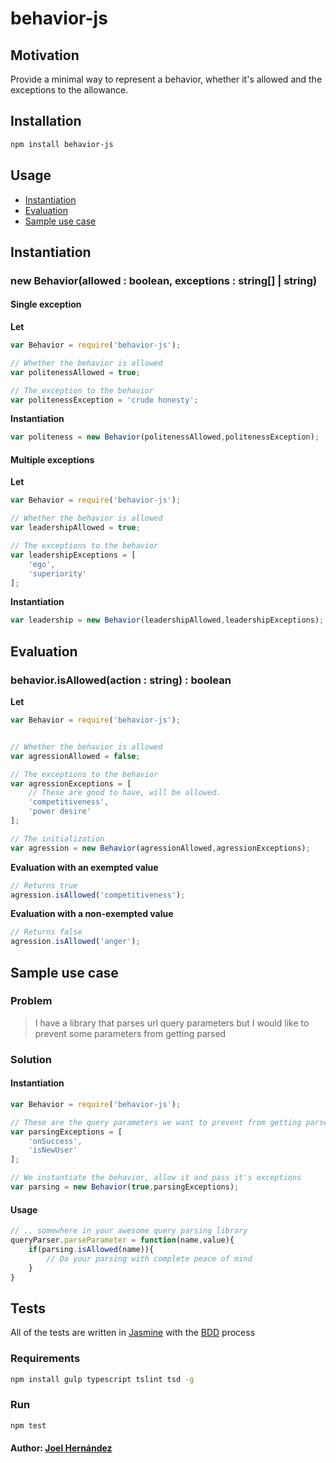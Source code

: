 behavior-js
===============

Motivation
--------
Provide a minimal way to represent a behavior, whether it's allowed and the exceptions to the allowance.

Installation
--------

``` bash
npm install behavior-js
```

Usage
--------
* [Instantiation](#instantiation)
* [Evaluation](#evaluation)
* [Sample use case](#sample-use-case)

## Instantiation

### new Behavior(allowed : boolean, exceptions : string[] | string)

#### Single exception

**Let**

``` js
var Behavior = require('behavior-js');

// Whether the behavior is allowed
var politenessAllowed = true;

// The exception to the behavior
var politenessException = 'crude honesty';
```
**Instantiation**
```js
var politeness = new Behavior(politenessAllowed,politenessException);
```

#### Multiple exceptions

**Let**

``` js
var Behavior = require('behavior-js');

// Whether the behavior is allowed
var leadershipAllowed = true;

// The exceptions to the behavior
var leadershipExceptions = [
	'ego',
	'superiority'
];
```
**Instantiation**
```js
var leadership = new Behavior(leadershipAllowed,leadershipExceptions);
```

## Evaluation

### behavior.isAllowed(action : string) : boolean

**Let**

``` js
var Behavior = require('behavior-js');


// Whether the behavior is allowed
var agressionAllowed = false;

// The exceptions to the behavior
var agressionExceptions = [
	// These are good to have, will be allowed.
	'competitiveness',
	'power desire'
];

// The initialization
var agression = new Behavior(agressionAllowed,agressionExceptions);
```
**Evaluation with an exempted value**
```js
// Returns true
agression.isAllowed('competitiveness');
```
**Evaluation with a non-exempted value**
```js
// Returns false
agression.isAllowed('anger');
```
## Sample use case

### Problem

> I have a library that parses url query parameters but I would like to
> prevent some parameters from getting parsed

### Solution

#### Instantiation

```js
var Behavior = require('behavior-js');

// These are the query parameters we want to prevent from getting parsed
var parsingExceptions = [
	'onSuccess',
	'isNewUser'
];

// We instantiate the behavior, allow it and pass it's exceptions
var parsing = new Behavior(true,parsingExceptions);
```

#### Usage

```js
// .. somewhere in your awesome query parsing library
queryParser.parseParameter = function(name,value){
	if(parsing.isAllowed(name)){
		// Do your parsing with complete peace of mind
	}
}
```

## Tests

All of the tests are written in [Jasmine](https://jasmine.github.io/) with the [BDD](https://en.wikipedia.org/wiki/Behavior-driven_development) process

### Requirements

``` bash
npm install gulp typescript tslint tsd -g
```
### Run

``` bash
npm test
```

#### Author: [Joel Hernández](https://github.com/thefabulousdev)
